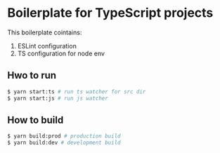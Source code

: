 # Boilerplate for TypeScript projects

This boilerplate cointains:
1. ESLint configuration
2. TS configuration for node env

## Hwo to run
```bash
$ yarn start:ts # run ts watcher for src dir
$ yarn start:js # run js watcher
```

## How to build
```bash
$ yarn build:prod # production build
$ yarn build:dev # development build
```